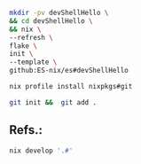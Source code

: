 

```bash
mkdir -pv devShellHello \
&& cd devShellHello \
&& nix \
--refresh \
flake \
init \
--template \
github:ES-nix/es#devShellHello

nix profile install nixpkgs#git

git init &&  git add .
```
Refs.:
- 


```bash
nix develop '.#'
```
